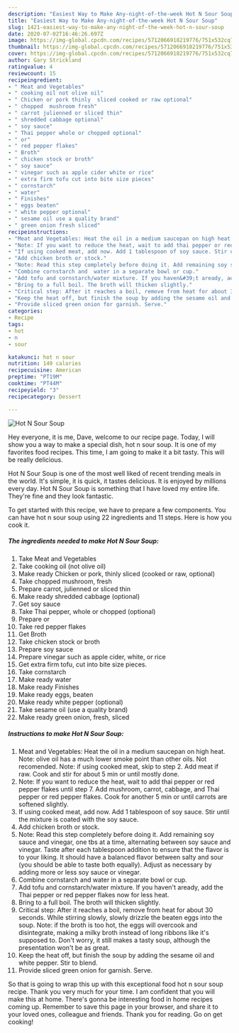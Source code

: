 ```yaml
---
description: "Easiest Way to Make Any-night-of-the-week Hot N Sour Soup"
title: "Easiest Way to Make Any-night-of-the-week Hot N Sour Soup"
slug: 1421-easiest-way-to-make-any-night-of-the-week-hot-n-sour-soup
date: 2020-07-02T16:46:26.697Z
image: https://img-global.cpcdn.com/recipes/5712066918219776/751x532cq70/hot-n-sour-soup-recipe-main-photo.jpg
thumbnail: https://img-global.cpcdn.com/recipes/5712066918219776/751x532cq70/hot-n-sour-soup-recipe-main-photo.jpg
cover: https://img-global.cpcdn.com/recipes/5712066918219776/751x532cq70/hot-n-sour-soup-recipe-main-photo.jpg
author: Gary Strickland
ratingvalue: 4
reviewcount: 15
recipeingredient:
- " Meat and Vegetables"
- " cooking oil not olive oil"
- " Chicken or pork thinly  sliced cooked or raw optional"
- " chopped  mushroom fresh"
- " carrot julienned or sliced thin"
- " shredded cabbage optional"
- " soy sauce"
- " Thai pepper whole or chopped optional"
- " or"
- " red pepper flakes"
- " Broth"
- " chicken stock or broth"
- " soy sauce"
- " vinegar such as apple cider white or rice"
- " extra firm tofu cut into bite size pieces"
- " cornstarch"
- " water"
- " Finishes"
- " eggs beaten"
- " white pepper optional"
- " sesame oil use a quality brand"
- " green onion fresh sliced"
recipeinstructions:
- "Meat and Vegetables: Heat the oil in a medium saucepan on high heat. Note: olive oil has a much lower smoke point than other oils. Not recomended. Note: if using cooked meat, skip to step 2. Add meat if raw. Cook and stir for about 5 min or until mostly done."
- "Note: If you want to reduce the heat, wait to add thai pepper or red pepper flakes until step 7. Add mushroom, carrot, cabbage, and Thai  pepper or red pepper flakes. Cook for another 5 min or until carrots are softened slightly."
- "If using cooked meat, add now. Add 1 tablespoon of soy sauce. Stir until the mixture is coated with the soy sauce."
- "Add chicken broth or stock."
- "Note: Read this step completely before doing it. Add remaining soy sauce and vinegar, one tbs at a time, alternating between soy sauce and vinegar. Taste after each tablespoon addition to ensure that the flavor is to your liking. It should have a balanced flavor between salty and sour (you should be able to taste both equally). Adjust as necessary by adding more or less soy sauce or vinegar."
- "Combine cornstarch and  water in a separate bowl or cup."
- "Add tofu and cornstarch/water mixture. If you haven&#39;t aready, add the Thai pepper or red pepper flakes now for less heat."
- "Bring to a full boil. The broth will thicken slightly."
- "Critical step: After it reaches a boil, remove from heat for about 30 seconds. While stirring slowly, slowly drizzle the beaten eggs into the soup. Note: if the broth is too hot, the eggs will overcook and disintegrate, making a milky broth instead of long ribbons like it&#39;s supposed to. Don&#39;t worry, it still makes a tasty soup, although the presentation won&#39;t be as great."
- "Keep the heat off, but finish the soup by adding the sesame oil and white pepper. Stir to blend."
- "Provide sliced green onion for garnish. Serve."
categories:
- Recipe
tags:
- hot
- n
- sour

katakunci: hot n sour 
nutrition: 149 calories
recipecuisine: American
preptime: "PT19M"
cooktime: "PT44M"
recipeyield: "3"
recipecategory: Dessert

---
```



![Hot N Sour Soup](https://img-global.cpcdn.com/recipes/5712066918219776/751x532cq70/hot-n-sour-soup-recipe-main-photo.jpg)

Hey everyone, it is me, Dave, welcome to our recipe page. Today, I will show you a way to make a special dish, hot n sour soup. It is one of my favorites food recipes. This time, I am going to make it a bit tasty. This will be really delicious.



Hot N Sour Soup is one of the most well liked of recent trending meals in the world. It's simple, it is quick, it tastes delicious. It is enjoyed by millions every day. Hot N Sour Soup is something that I have loved my entire life. They're fine and they look fantastic.


To get started with this recipe, we have to prepare a few components. You can have hot n sour soup using 22 ingredients and 11 steps. Here is how you cook it.

<!--inarticleads1-->

##### The ingredients needed to make Hot N Sour Soup:

1. Take  Meat and Vegetables
1. Take  cooking oil (not olive oil)
1. Make ready  Chicken or pork, thinly  sliced (cooked or raw, optional)
1. Take  chopped  mushroom, fresh
1. Prepare  carrot, julienned or sliced thin
1. Make ready  shredded cabbage (optional)
1. Get  soy sauce
1. Take  Thai pepper, whole or chopped (optional)
1. Prepare  or
1. Take  red pepper flakes
1. Get  Broth
1. Take  chicken stock or broth
1. Prepare  soy sauce
1. Prepare  vinegar such as apple cider, white, or rice
1. Get  extra firm tofu, cut into bite size pieces.
1. Take  cornstarch
1. Make ready  water
1. Make ready  Finishes
1. Make ready  eggs, beaten
1. Make ready  white pepper (optional)
1. Take  sesame oil (use a quality brand)
1. Make ready  green onion, fresh, sliced




<!--inarticleads2-->

##### Instructions to make Hot N Sour Soup:

1. Meat and Vegetables: Heat the oil in a medium saucepan on high heat. Note: olive oil has a much lower smoke point than other oils. Not recomended. Note: if using cooked meat, skip to step 2. Add meat if raw. Cook and stir for about 5 min or until mostly done.
1. Note: If you want to reduce the heat, wait to add thai pepper or red pepper flakes until step 7. Add mushroom, carrot, cabbage, and Thai  pepper or red pepper flakes. Cook for another 5 min or until carrots are softened slightly.
1. If using cooked meat, add now. Add 1 tablespoon of soy sauce. Stir until the mixture is coated with the soy sauce.
1. Add chicken broth or stock.
1. Note: Read this step completely before doing it. Add remaining soy sauce and vinegar, one tbs at a time, alternating between soy sauce and vinegar. Taste after each tablespoon addition to ensure that the flavor is to your liking. It should have a balanced flavor between salty and sour (you should be able to taste both equally). Adjust as necessary by adding more or less soy sauce or vinegar.
1. Combine cornstarch and  water in a separate bowl or cup.
1. Add tofu and cornstarch/water mixture. If you haven&#39;t aready, add the Thai pepper or red pepper flakes now for less heat.
1. Bring to a full boil. The broth will thicken slightly.
1. Critical step: After it reaches a boil, remove from heat for about 30 seconds. While stirring slowly, slowly drizzle the beaten eggs into the soup. Note: if the broth is too hot, the eggs will overcook and disintegrate, making a milky broth instead of long ribbons like it&#39;s supposed to. Don&#39;t worry, it still makes a tasty soup, although the presentation won&#39;t be as great.
1. Keep the heat off, but finish the soup by adding the sesame oil and white pepper. Stir to blend.
1. Provide sliced green onion for garnish. Serve.




So that is going to wrap this up with this exceptional food hot n sour soup recipe. Thank you very much for your time. I am confident that you will make this at home. There's gonna be interesting food in home recipes coming up. Remember to save this page in your browser, and share it to your loved ones, colleague and friends. Thank you for reading. Go on get cooking!
